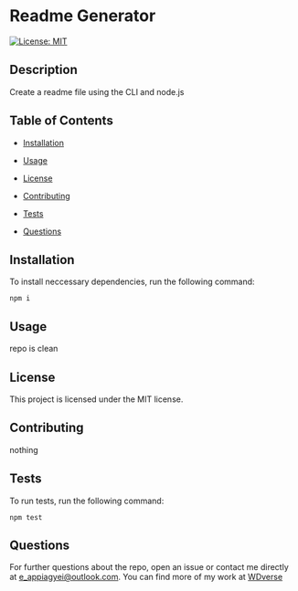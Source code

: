 # Readme Generator

  [![License: MIT](https://img.shields.io/badge/License-MIT-blue.svg)](https://opensource.org/licenses/MIT)

  ## Description
  Create a readme file using the CLI and node.js

  ## Table of Contents

  * [Installation](#installation)

  * [Usage](#usage)

  * [License](#license)

  * [Contributing](#contributing)
  
  * [Tests](#tests)
  
  * [Questions](#questions)
  
  ## Installation
  
  To install neccessary dependencies, run the following command:
  
  ```
  npm i
  ```

  ## Usage 

  repo is clean
  
  ## License

  This project is licensed under the MIT license.

  ## Contributing

  nothing


  ## Tests

  To run tests, run the following command:

  ```
  npm test
  ```
  
  ## Questions

  For further questions about the repo, open an issue or contact me directly at e_appiagyei@outlook.com. You can find more of my work at [WDverse](https://github.com/WDverse)


